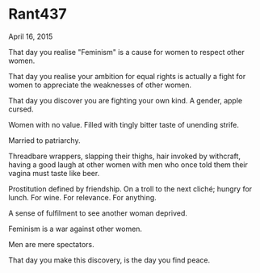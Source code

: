 # Rant437


April 16, 2015

That day you realise "Feminism" is a cause for women to respect other women.

That day you realise your ambition for equal rights is actually a fight for women to appreciate the weaknesses of other women.

That day you discover you are fighting your own kind. A gender, apple cursed.

Women with no value. Filled with tingly bitter taste of unending strife.

Married to patriarchy. 

Threadbare wrappers, slapping their thighs, hair invoked by withcraft, having a good laugh at other women with men who once told them their vagina must taste like beer.

Prostitution defined by friendship. On a troll to the next cliché; hungry for lunch. For wine. For relevance. For anything. 

A sense of fulfilment to see another woman deprived.

Feminism is a war against other women.

Men are mere spectators.

That day you make this discovery, is the day you find peace.